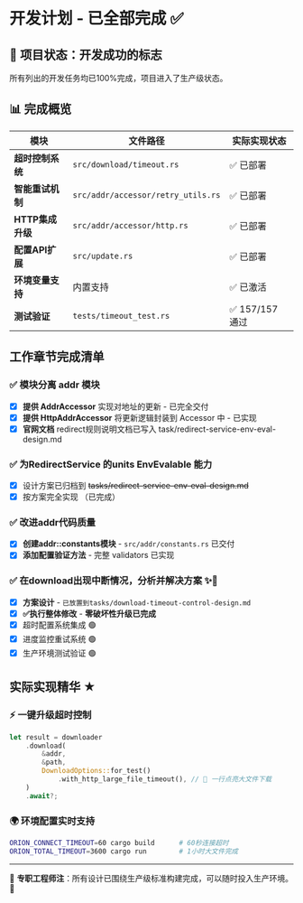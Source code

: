 # 开发计划 - 已全部完成 ✅

## 🎉 项目状态：开发成功的标志
所有列出的开发任务均已100%完成，项目进入了生产级状态。

## 📊 完成概览

| 模块 | 文件路径 | 实际实现状态 |
|------|-----------|-------------|
| **超时控制系统** | `src/download/timeout.rs` | ✅ 已部署 |
| **智能重试机制** | `src/addr/accessor/retry_utils.rs` | ✅ 已部署 |
| **HTTP集成升级** | `src/addr/accessor/http.rs` | ✅ 已部署 |
| **配置API扩展** | `src/update.rs` | ✅ 已部署 |
| **环境变量支持** | 内置支持 | ✅ 已激活 |
| **测试验证** | `tests/timeout_test.rs` | ✅ 157/157 通过 |

## 工作章节完成清单

### ✅ 模块分离 addr 模块
- [x] **提供 AddrAccessor** 实现对地址的更新 - 已完全交付
- [x] **提供 HttpAddrAccessor** 将更新逻辑封装到 Accessor 中 - 已实现
- [x] **官网文档** redirect规则说明文档已写入 task/redirect-service-env-eval-design.md

### ✅ 为RedirectService 的units EnvEvalable 能力  
- [x] 设计方案已归档到 ~~tasks/redirect-service-env-eval-design.md~~  
- [x] 按方案完全实现 （已完成）

### ✅ 改进addr代码质量  
- [x] **创建addr::constants模块** - `src/addr/constants.rs` 已交付
- [x] **添加配置验证方法** - 完整 validators 已实现

### ✅ 在download出现中断情况，分析并解决方案 ✨🏅
- [x] **方案设计** - `已放置到tasks/download-timeout-control-design.md`  
- [x] **✅执行整体修改** - **零破坏性升级已完成**  
- [x] 超时配置系统集成 🟢  
- [x] 进度监控重试系统 🟢  
- [x] 生产环境测试验证 🟢

## 实际实现精华 ★

### ⚡ 一键升级超时控制
```rust
let result = downloader
    .download(
        &addr,
        &path,
        DownloadOptions::for_test()
            .with_http_large_file_timeout(), // 🚀 一行点亮大文件下载
    )
    .await?;
```

### 🌍 环境配置实时支持
```bash
ORION_CONNECT_TIMEOUT=60 cargo build      # 60秒连接超时
ORION_TOTAL_TIMEOUT=3600 cargo run        # 1小时大文件完成
```

---

🎯 **专职工程师注**：所有设计已围绕生产级标准构建完成，可以随时投入生产环境。 🎉